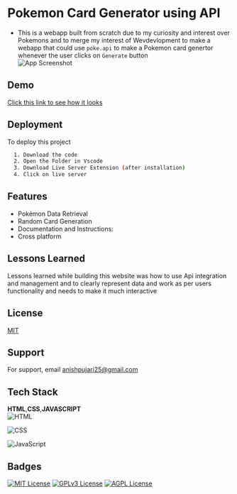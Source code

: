 
# Pokemon Card Generator using API

- This is a webapp built from scratch due to my curiosity and interest over Pokemons and to merge my interest of Wevdevlopment to make  a webapp that could use `poke.api` to make a Pokemon card genertor whenever the user clicks on `Generate` button <br>
![App Screenshot](https://github.com/Anishpuj/Starbucks-landing-page/assets/98417394/6a34f3b1-e769-4248-ac5f-e929a11410eb)



## Demo

[Click this link to see how it looks](https://pokecardapinew.netlify.app/)   



## Deployment

To deploy this project

```bash
  1. Download the code
  2. Open the Folder in Vscode
  3. Download Live Server Extension (after installation)
  4. Click on live server
```


## Features

- Pokémon Data Retrieval
- Random Card Generation
- Documentation and Instructions:
- Cross platform


## Lessons Learned

Lessons learned while building this website was how to use Api integration and management and to clearly represent data and work as per users functionality and needs to make it much interactive


## License

[MIT](https://choosealicense.com/licenses/mit/)

## Support

For support, email anishpujari25@gmail.com 


## Tech Stack

**HTML**,**CSS**,**JAVASCRIPT** <br>
![HTML](https://img.shields.io/badge/HTML5-E34F26?style=for-the-badge&logo=html5&logoColor=white)

![CSS](https://img.shields.io/badge/CSS3-1572B6?style=for-the-badge&logo=css3&logoColor=white)

![JavaScript](https://img.shields.io/badge/JavaScript-323330?style=for-the-badge&logo=javascript&logoColor=F7DF1E)
## Badges

[![MIT License](https://img.shields.io/badge/License-MIT-green.svg)](https://choosealicense.com/licenses/mit/)
[![GPLv3 License](https://img.shields.io/badge/License-GPL%20v3-yellow.svg)](https://opensource.org/licenses/)
[![AGPL License](https://img.shields.io/badge/license-AGPL-blue.svg)](http://www.gnu.org/licenses/agpl-3.0)

